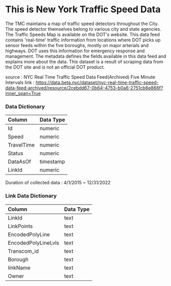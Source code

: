# This is New York Traffic Speed Data

The TMC maintains a map of traffic speed detectors throughout the City. The speed detector themselves belong to various city and state agencies. The Traffic Speeds Map is available on the DOT's website. This data feed contains 'real-time' traffic information from locations where DOT picks up sensor feeds within the five boroughs, mostly on major arterials and highways. DOT uses this information for emergency response and management. The metadata defines the fields available in this data feed and explains more about the data. This dataset is a result of scraping data from the DOT site and is not an official DOT product.

source : NYC Real Time Traffic Speed Data Feed(Archived) Five Minute Intervals
link : https://data.beta.nyc/dataset/nyc-real-time-traffic-speed-data-feed-archived/resource/2cebdd67-0b64-4753-b0a6-2751cb6e866f?inner_span=True

### Data Dictionary
|Column|Data Type|
|:---|:---|
|Id|numeric|
|Speed|numeric|
|TravelTime|numeric|
|Status|numeric|
|DataAsOf|timestamp|
|LinkId|numeric|

Duration of collected data : 4/1/2015 ~ 12/31/2022

### Link Data Dictionary
|Column|Data Type|
|:---|:---|
|LinkId|text|
|LinkPoints|text|
|EncodedPolyLine|text|
|EncodedPolyLineLvls|text|
|Transcom_id|text|
|Borough|text|
|linkName|text|
|Owner|text|